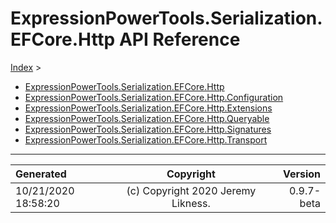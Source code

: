 ﻿# ExpressionPowerTools.Serialization.EFCore.Http API Reference

[Index](../index.md) > 

- [ExpressionPowerTools.Serialization.EFCore.Http](ExpressionPowerTools.Serialization.EFCore.Http.n.md)
- [ExpressionPowerTools.Serialization.EFCore.Http.Configuration](ExpressionPowerTools.Serialization.EFCore.Http.Configuration.n.md)
- [ExpressionPowerTools.Serialization.EFCore.Http.Extensions](ExpressionPowerTools.Serialization.EFCore.Http.Extensions.n.md)
- [ExpressionPowerTools.Serialization.EFCore.Http.Queryable](ExpressionPowerTools.Serialization.EFCore.Http.Queryable.n.md)
- [ExpressionPowerTools.Serialization.EFCore.Http.Signatures](ExpressionPowerTools.Serialization.EFCore.Http.Signatures.n.md)
- [ExpressionPowerTools.Serialization.EFCore.Http.Transport](ExpressionPowerTools.Serialization.EFCore.Http.Transport.n.md)

---

| Generated | Copyright | Version |
| :-- | :-: | --: |
| 10/21/2020 18:58:20 | (c) Copyright 2020 Jeremy Likness. | 0.9.7-beta |
